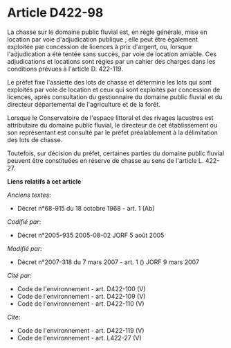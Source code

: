 # Article D422-98

La chasse sur le domaine public fluvial est, en règle générale, mise en location par voie d'adjudication publique ; elle peut
être également exploitée par concession de licences à prix d'argent, ou, lorsque l'adjudication a été tentée sans succès, par
voie de location amiable. Ces adjudications et locations sont régies par un cahier des charges dans les conditions prévues à
l'article D. 422-119. 

Le préfet fixe l'assiette des lots de chasse et détermine les lots qui sont exploités par voie de location et ceux qui sont
exploités par concession de licences, après consultation du gestionnaire du domaine public fluvial et du directeur
départemental de l'agriculture et de la forêt. 

Lorsque le Conservatoire de l'espace littoral et des rivages lacustres est attributaire du domaine public fluvial, le
directeur de cet établissement ou son représentant est consulté par le préfet préalablement à la délimitation des lots de
chasse. 

Toutefois, sur décision du préfet, certaines parties du domaine public fluvial peuvent être constituées en réserve de chasse
au sens de l'article L. 422-27.

**Liens relatifs à cet article**

_Anciens textes_:

  - Décret n°68-915 du 18 octobre 1968 - art. 1 (Ab)

_Codifié par_:

  - Décret n°2005-935 2005-08-02 JORF 5 août 2005

_Modifié par_:

  - Décret n°2007-318 du 7 mars 2007 - art. 1 () JORF 9 mars 2007

_Cité par_:

  - Code de l'environnement - art. D422-100 (V)
  - Code de l'environnement - art. D422-109 (V)
  - Code de l'environnement - art. D422-110 (V)

_Cite_:

  - Code de l'environnement - art. D422-119 (V)
  - Code de l'environnement - art. L422-27 (V)
